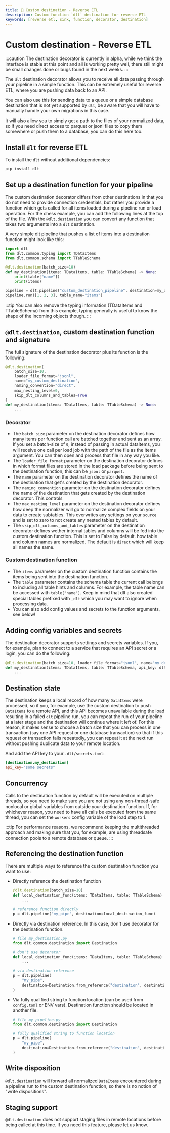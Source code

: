 ```yaml
---
title: 🧪 Custom destination - Reverse ETL
description: Custom function `dlt` destination for reverse ETL
keywords: [reverse etl, sink, function, decorator, destination]
---
```


# Custom destination - Reverse ETL

:::caution
The destination decorator is currently in alpha, while we think the interface is stable at this point and all is working pretty well, there still might be
small changes done or bugs found in the next weeks.
:::

The `dlt` destination decorator allows you to receive all data passing through your pipeline in a simple function. This can be extremely useful for
reverse ETL, where you are pushing data back to an API.

You can also use this for sending data to a queue or a simple database destination that is not
yet supported by `dlt`, be aware that you will have to manually handle your own migrations in this case.

It will also allow you to simply get a path
to the files of your normalized data, so if you need direct access to parquet or jsonl files to copy them somewhere or push them to a database,
you can do this here too.

## Install `dlt` for reverse ETL

To install the `dlt` without additional dependencies:
```sh
pip install dlt
```

## Set up a destination function for your pipeline

The custom destination decorator differs from other destinations in that you do not need to provide connection credentials, but rather you provide a function which
gets called for all items loaded during a pipeline run or load operation. For the chess example, you can add the following lines at the top of the file.
With the `@dlt.destination` you can convert any function that takes two arguments into a `dlt` destination.

A very simple dlt pipeline that pushes a list of items into a destination function might look like this:

```py
import dlt
from dlt.common.typing import TDataItems
from dlt.common.schema import TTableSchema

@dlt.destination(batch_size=10)
def my_destination(items: TDataItems, table: TTableSchema) -> None:
    print(table["name"])
    print(items)

pipeline = dlt.pipeline("custom_destination_pipeline", destination=my_destination)
pipeline.run([1, 2, 3], table_name="items")
```

:::tip
You can also remove the typing information (TDataItems and TTableSchema) from this example, typing generally is useful to know the shape of the incoming objects though.
:::

## `@dlt.destination`, custom destination function and signature

The full signature of the destination decorator plus its function is the following:

```py
@dlt.destination(
    batch_size=10,
    loader_file_format="jsonl",
    name="my_custom_destination",
    naming_convention="direct",
    max_nesting_level=0,
    skip_dlt_columns_and_tables=True
)
def my_destination(items: TDataItems, table: TTableSchema) -> None:
    ...
```

### Decorator
* The `batch_size` parameter on the destination decorator defines how many items per function call are batched together and sent as an array. If you set a batch-size of `0`,
instead of passing in actual dataitems, you will receive one call per load job with the path of the file as the items argument. You can then open and process that file
in any way you like.
* The `loader_file_format` parameter on the destination decorator defines in which format files are stored in the load package before being sent to the destination function,
this can be `jsonl` or `parquet`.
* The `name` parameter on the destination decorator defines the name of the destination that get's created by the destination decorator.
* The `naming_convention` parameter on the destination decorator defines the name of the destination that gets created by the destination decorator. This controls
* The `max_nesting_level` parameter on the destination decorator defines how deep the normalizer will go to normalize complex fields on your data to create subtables. This overwrites any settings on your `source` and is set to zero to not create any nested tables by default.
* The `skip_dlt_columns_and_tables` parameter on the destination decorator defines wether internal tables and columns will be fed into the custom destination function. This is set to False by default.
how table and column names are normalized. The default is `direct` which will keep all names the same.

### Custom destination function
* The `items` parameter on the custom destination function contains the items being sent into the destination function.
* The `table` parameter contains the schema table the current call belongs to including all table hints and columns. For example, the table name can be accessed with `table["name"]`. Keep in mind that dlt also created special tables prefixed with `_dlt` which you may want to ignore when processing data.
* You can also add config values and secrets to the function arguments, see below!


## Adding config variables and secrets
The destination decorator supports settings and secrets variables. If you, for example, plan to connect to a service that requires an API secret or a login, you can do the following:

```py
@dlt.destination(batch_size=10, loader_file_format="jsonl", name="my_destination")
def my_destination(items: TDataItems, table: TTableSchema, api_key: dlt.secrets.value) -> None:
    ...
```


## Destination state

The destination keeps a local record of how many `DataItems` were processed, so if you, for example, use the custom destination to push `DataItems` to a remote API, and this
API becomes unavailable during the load resulting in a failed `dlt` pipeline run, you can repeat the run of your pipeline at a later stage and the destination will continue
where it left of. For this reason, it makes sense to choose a batch size that you can process in one transaction (say one API request or one database transaction) so that if this
request or transaction fails repeatedly, you can repeat it at the next run without pushing duplicate data to your remote location.

And add the API key to your `.dlt/secrets.toml`:

```toml
[destination.my_destination]
api_key="some secrets"
```


## Concurrency

Calls to the destination function by default will be executed on multiple threads, so you need to make sure you are not using any non-thread-safe nonlocal or global variables from outside
your destination function. If, for whichever reason, you need to have all calls be executed from the same thread, you can set the `workers` config variable of the load step to 1.

:::tip
For performance reasons, we recommend keeping the multithreaded approach and making sure that you, for example, are using threadsafe connection pools to a remote database or queue.
:::

## Referencing the destination function

There are multiple ways to reference the custom destination function you want to use:
- Directly reference the destination function

  ```py
  @dlt.destination(batch_size=10)
  def local_destination_func(items: TDataItems, table: TTableSchema) -> None:
      ...

  # reference function directly
  p = dlt.pipeline("my_pipe", destination=local_destination_func)
  ```
- Directly via destination reference. In this case, don't use decorator for the destination function.
  ```py
  # file my_destination.py
  from dlt.common.destination import Destination

  # don't use decorator
  def local_destination_func(items: TDataItems, table: TTableSchema) -> None:
      ...

  # via destination reference
  p = dlt.pipeline(
      "my_pipe",
      destination=Destination.from_reference("destination", destination_callable=local_destination_func)
  )
  ```
- Via fully qualified string to function location (can be used from `config.toml` or ENV vars). Destination function should be located in another file.
  ```py
  # file my_pipeline.py
  from dlt.common.destination import Destination

  # fully qualified string to function location
  p = dlt.pipeline(
      "my_pipe",
      destination=Destination.from_reference("destination", destination_callable="my_destination.local_destination_func")
  )
  ```


## Write disposition

`@dlt.destination` will forward all normalized `DataItems` encountered during a pipeline run to the custom destination function, so there is no notion of "write dispositions".

## Staging support

`@dlt.destination` does not support staging files in remote locations before being called at this time. If you need this feature, please let us know.

